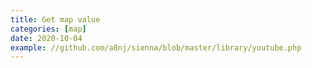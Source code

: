 ```yaml
---
title: Get map value
categories: [map]
date: 2020-10-04
example: //github.com/a8nj/sienna/blob/master/library/youtube.php
---
```

